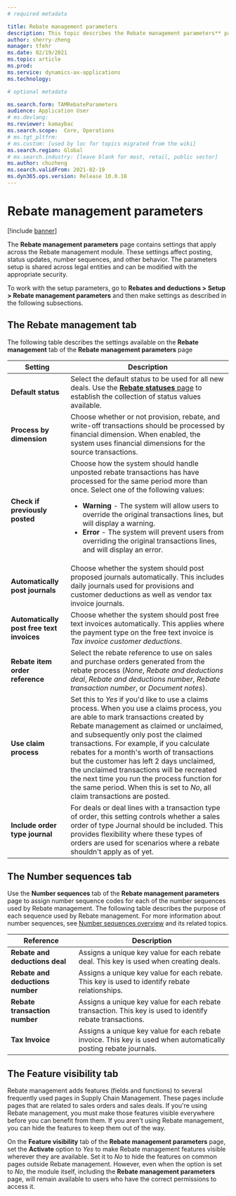 ```yaml
---
# required metadata

title: Rebate management parameters
description: This topic describes the Rebate management parameters** page, which  contains settings that affect posting, status updates, number sequences, and other behavior.
author: sherry-zheng
manager: tfehr
ms.date: 02/19/2021
ms.topic: article
ms.prod: 
ms.service: dynamics-ax-applications
ms.technology: 

# optional metadata

ms.search.form: TAMRebateParameters
audience: Application User
# ms.devlang: 
ms.reviewer: kamaybac
ms.search.scope:  Core, Operations
# ms.tgt_pltfrm: 
# ms.custom: [used by loc for topics migrated from the wiki]
ms.search.region: Global
# ms.search.industry: [leave blank for most, retail, public sector]
ms.author: chuzheng
ms.search.validFrom: 2021-02-19
ms.dyn365.ops.version: Release 10.0.18
---
```


# Rebate management parameters

[!include [banner](../includes/banner.md)]

The **Rebate management parameters** page contains settings that apply across the Rebate management module. These settings affect posting, status updates, number sequences, and other behavior. The parameters setup is shared across legal entities and can be modified with the appropriate security.

To work with the setup parameters, go to **Rebates and deductions \> Setup \> Rebate management parameters** and then make settings as described in the following subsections.

## The Rebate management tab

The following table describes the settings available on the **Rebate management** tab of the **Rebate management parameters** page

| Setting | Description |
| --- | --- |
| **Default status** | Select the default status to be used for all new deals. Use the [**Rebate statuses** page](rebate-statuses.md) to establish the collection of status values available. |
| **Process by dimension** | Choose whether or not provision, rebate, and write-off transactions should be processed by financial dimension. When enabled, the system uses financial dimensions for the source transactions. |
| **Check if previously posted** | Choose how the system should handle unposted rebate transactions has have processed for the same period more than once. Select one of the following values:<ul><li>**Warning** - The system will allow users to override the original transactions lines, but will display a warning.</li><li>**Error** - The system will prevent users from overriding the original transactions lines, and will display an error. |
| **Automatically post journals** | Choose whether the system should post proposed journals automatically. This includes daily journals used for provisions and customer deductions as well as vendor tax invoice journals. |
| **Automatically post free text invoices** | Choose whether the system should post free text invoices automatically. This applies where the payment type on the free text invoice is *Tax invoice customer deductions*. |
| **Rebate item order reference** | Select the rebate reference to use on sales and purchase orders generated from the rebate process (*None*, *Rebate and deductions deal*, *Rebate and deductions number*, *Rebate transaction number*, or *Document notes*). |
| **Use claim process** | Set this to *Yes* if you'd like to use a claims process. When you use a claims process, you are able to mark transactions created by Rebate management as claimed or unclaimed, and subsequently only post the claimed transactions. For example, if you calculate rebates for a month's worth of transactions but the customer has left 2 days unclaimed, the unclaimed transactions will be recreated the next time you run the process function for the same period. When this is set to *No*, all claim transactions are posted. |
| **Include order type journal** | For deals or deal lines with a transaction type of order, this setting controls whether a sales order of type Journal should be included. This provides flexibility where these types of orders are used for scenarios where a rebate shouldn't apply as of yet. |

## The Number sequences tab

Use the **Number sequences** tab of the **Rebate management parameters** page to assign number sequence codes for each of the number sequences used by Rebate management. The following table describes the purpose of each sequence used by Rebate management. For more information about number sequences, see [Number sequences overview](../../fin-ops-core/fin-ops/organization-administration/number-sequence-overview.md) and its related topics.

| **Reference** | **Description** |
| --- | --- |
| **Rebate and deductions deal** | Assigns a unique key value for each rebate deal. This key is used when creating deals. |
| **Rebate and deductions number** | Assigns a unique key value for each rebate. This key is used to identify rebate relationships. |
| **Rebate transaction number** | Assigns a unique key value for each rebate transaction. This key is used to identify rebate transactions. |
| **Tax Invoice** | Assigns a unique key value for each rebate invoice. This key is used when automatically posting rebate journals. |

## The Feature visibility tab

Rebate management adds features (fields and functions) to several frequently used pages in Supply Chain Management. These pages include pages that are related to sales orders and sales deals. If you're using Rebate management, you must make those features visible everywhere before you can benefit from them. If you aren't using Rebate management, you can hide the features to keep them out of the way.

On the **Feature visibility** tab of the **Rebate management parameters** page, set the **Activate** option to *Yes* to make Rebate management features visible wherever they are available. Set it to *No* to hide the features on common pages outside Rebate management. However, even when the option is set to *No*, the module itself, including the **Rebate management parameters** page, will remain available to users who have the correct permissions to access it.
